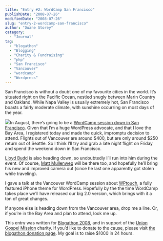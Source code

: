 ```yaml
---
title: "Entry #2: WordCamp San Francisco"
publishDate: "2008-07-26"
modifiedDate: "2008-07-26"
slug: "entry-2-wordcamp-san-francisco"
author: "Duane Storey"
category:
  - "Journal"
tag:
  - "blogathon"
  - "Blogging"
  - "Charity & Fundraising"
  - "php"
  - "San Francisco"
  - "Vancouver"
  - "wordcamp"
  - "Wordpress"
---
```


San Francisco is without a doubt one of my favourite cities in the world. It’s situated right on the Pacific Ocean, nestled snugly between Marin Country and Oakland. While Napa Valley is usually extremely hot, San Francisco boasts a fairly moderate climate, with sunshine occurring on most days of the year.

![](http://www.migratorynerd.com/wp-content/uploads/2008/07/picture-9.png)In August, there’s going to be a [WordCamp session down in San Francisco](http://2008.sf.wordcamp.org/). Given that I’m a huge WordPress advocate, and that I love the Bay Area, I registered today and made the quick, impromptu decision to attend. Flights out of Vancouver are around $400, but are only around $250 return out of Seattle. So I think I’ll try and grab a late night flight on Friday and spend the weekend down in San Francisco.

[Lloyd Budd](http://foolswisdon.com) is also heading down, so undoubtedly I’ll run into him during the event. Of course, [Matt Mullenweg](http://ma.tt) will be there too, and hopefully he’ll bring his new and improved camera out (since he last one apparently got stolen while traveling).

I gave a talk at the Vancouver WordCamp session about [WPtouch](http://www.bravenewcode.com/wptouch), a fully featured iPhone theme for WordPress. Hopefully by the the time WordCamp takes place we’ll have released our big 2.0 version, which brings with it a ton of great changes.

If anyone else is heading down from the Vancouver area, drop me a line. Or, if you’re in the Bay Area and plan to attend, look me up.

This entry was written for [Blogathon 2008](http://www.migratorynerd.com/tag/blogathon), and in support of the [Union Gospel Mission](http://ugm.ca) charity. If you’d like to donate to the cause, please visit [the blogathon donation page](http://miss604.com/blogathon). My goal is to raise $1000 in 24 hours.